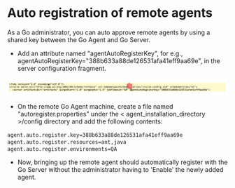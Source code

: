 # Auto registration of remote agents

As a Go administrator, you can auto approve remote agents by using a shared key between the Go Agent and Go Server.

-   Add an attribute named "agentAutoRegisterKey", for e.g., agentAutoRegisterKey="388b633a88de126531afa41eff9aa69e", in the server configuration fragment.

![](../resources/images/cruise/admin/agent_auto_registration.png)

-   On the remote Go Agent machine, create a file named "autoregister.properties" under the < agent\_installation\_directory >/config directory and add the following contents:
``` {.code}
agent.auto.register.key=388b633a88de126531afa41eff9aa69e
agent.auto.register.resources=ant,java
agent.auto.register.environments=QA
```

-   Now, bringing up the remote agent should automatically register with the Go Server without the administrator having to 'Enable' the newly added agent.